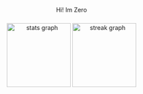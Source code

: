 <p align="center">Hi! Im Zero</p>

###

<div align="center">
  <img src="https://github-readme-stats.vercel.app/api?username=iamjustzero&hide_title=false&hide_rank=false&show_icons=true&include_all_commits=true&count_private=true&disable_animations=false&theme=dracula&locale=en&hide_border=false&order=1" height="150" alt="stats graph"  />
  <img src="https://streak-stats.demolab.com?user=iamjustzero&locale=en&mode=daily&theme=dracula&hide_border=false&border_radius=5&order=3" height="150" alt="streak graph"  />
</div>

###
